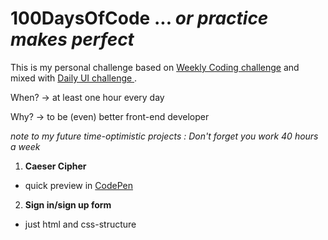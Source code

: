 # 100DaysOfCode ... *or practice makes perfect*

This is my personal challenge based on [Weekly Coding challenge](https://www.florin-pop.com/blog/2019/03/weekly-coding-challenge/) and mixed with [Daily UI challenge ](https://www.dailyui.co/).

When? -> at least one hour every day

Why? -> to be (even) better front-end developer

*note to my future time-optimistic projects : Don't forget you work 40 hours a week*

1. **Caeser Cipher**
  * quick preview in [CodePen](https://codepen.io/AnnaFaix/pen/YLNvmK?editors=0010)
2. **Sign in/sign up form**
  * just html and css-structure

